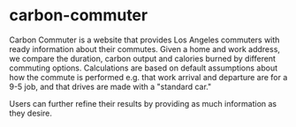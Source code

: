 # carbon-commuter

Carbon Commuter is a website
that provides Los Angeles commuters
with ready information about their commutes.
Given a home and work address,
we compare
the duration,
carbon output
and calories burned
by different commuting options.
Calculations are based on
default assumptions about how the commute is performed
e.g. that work arrival and departure
are for a 9-5 job,
and that drives are made
with a "standard car."

Users can further refine their results
by providing as much information as they desire.
